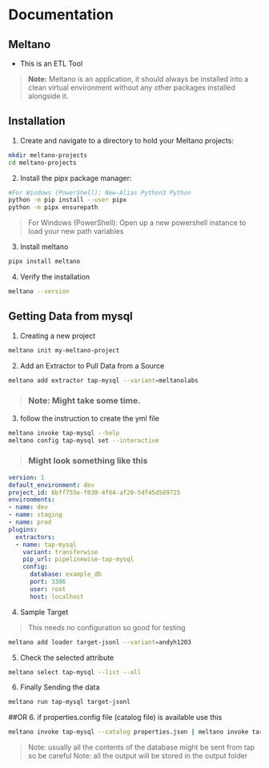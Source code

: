 # Documentation
## Meltano 
* This is an ETL Tool 
> **Note:**  Meltano is an application, it should always be installed into a clean virtual environment without any other packages installed alongside it.
## Installation
1. Create and navigate to a directory to hold your Meltano projects:
``` BASH
mkdir meltano-projects
cd meltano-projects
```
2. Install the pipx package manager:
``` BASH
#For Windows (PowerShell): New-Alias Python3 Python
python -m pip install --user pipx
python -m pipx ensurepath
```
> For Windows (PowerShell): Open up a new powershell instance to load your new path variables

3. Install meltano
```BASH
pipx install meltano
```
4. Verify the installation
```BASH
meltano --version
```

## Getting Data from mysql
1. Creating a new project
```BASH
meltano init my-meltano-project
```
2. Add an Extractor to Pull Data from a Source
``` BASH
meltano add extractor tap-mysql --variant=meltanolabs
```
> ### Note: Might take some time.
3. follow the instruction to create the yml file
``` BASH
meltano invoke tap-mysql --help
meltano config tap-mysql set --interactive
```

>### Might look something like this
``` yml
version: 1
default_environment: dev
project_id: 6bff755e-f038-4f64-af20-5df45d589725
environments:
- name: dev
- name: staging
- name: prod
plugins:
  extractors:
  - name: tap-mysql
    variant: transferwise
    pip_url: pipelinewise-tap-mysql
    config:
      database: example_db
      port: 3306
      user: root
      host: localhost
```
4. Sample Target
> This needs no configuration so good for testing
``` bash
meltano add loader target-jsonl --variant=andyh1203
```

5. Check the selected attribute
``` BASH
meltano select tap-mysql --list --all
```

6. Finally Sending the data
``` BASH
meltano run tap-mysql target-jsonl
```
##OR
6. if properties.config file (catalog file) is available use this 
```BASH
meltano invoke tap-mysql --catalog properties.json | meltano invoke target-jsonl
```
> Note: usually all the contents of the database might be sent from tap so be careful
> Note: all the output will be stored in the output folder
